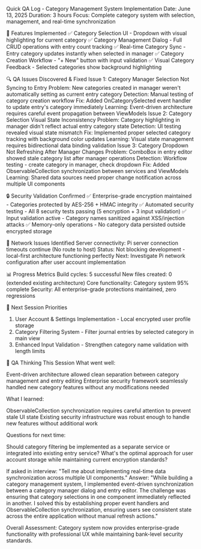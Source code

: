 Quick QA Log - Category Management System Implementation
Date: June 13, 2025
Duration: 3 hours
Focus: Complete category system with selection, management, and real-time synchronization

🎯 Features Implemented
✅ Category Selection UI - Dropdown with visual highlighting for current category
✅ Category Management Dialog - Full CRUD operations with entry count tracking
✅ Real-time Category Sync - Entry category updates instantly when selected in manager
✅ Category Creation Workflow - "+ New" button with input validation
✅ Visual Category Feedback - Selected categories show background highlighting

🔍 QA Issues Discovered & Fixed
Issue 1: Category Manager Selection Not Syncing to Entry
Problem: New categories created in manager weren't automatically setting as current entry category
Detection: Manual testing of category creation workflow
Fix: Added OnCategorySelected event handler to update entry's category immediately
Learning: Event-driven architecture requires careful event propagation between ViewModels
Issue 2: Category Selection Visual State Inconsistency
Problem: Category highlighting in manager didn't reflect actual entry category state
Detection: UI testing revealed visual state mismatch
Fix: Implemented proper selected category tracking with background color updates
Learning: Visual state management requires bidirectional data binding validation
Issue 3: Category Dropdown Not Refreshing After Manager Changes
Problem: ComboBox in entry editor showed stale category list after manager operations
Detection: Workflow testing - create category in manager, check dropdown
Fix: Added ObservableCollection synchronization between services and ViewModels
Learning: Shared data sources need proper change notification across multiple UI components

🔒 Security Validation Confirmed
✅ Enterprise-grade encryption maintained - Categories protected by AES-256 + HMAC integrity
✅ Automated security testing - All 8 security tests passing (5 encryption + 3 input validation)
✅ Input validation active - Category names sanitized against XSS/injection attacks
✅ Memory-only operations - No category data persisted outside encrypted storage

🚨 Network Issues Identified
Server connectivity: Pi server connection timeouts continue (No route to host)
Status: Not blocking development - local-first architecture functioning perfectly
Next: Investigate Pi network configuration after user account implementation

📊 Progress Metrics
Build cycles: 5 successful
New files created: 0 (extended existing architecture)
Core functionality: Category system 95% complete
Security: All enterprise-grade protections maintained, zero regressions

🎯 Next Session Priorities
1. User Account & Settings Implementation - Local encrypted user profile storage
2. Category Filtering System - Filter journal entries by selected category in main view
3. Enhanced Input Validation - Strengthen category name validation with length limits

💭 QA Thinking This Session
What went well:

Event-driven architecture allowed clean separation between category management and entry editing
Enterprise security framework seamlessly handled new category features without any modifications needed

What I learned:

ObservableCollection synchronization requires careful attention to prevent stale UI state
Existing security infrastructure was robust enough to handle new features without additional work

Questions for next time:

Should category filtering be implemented as a separate service or integrated into existing entry service?
What's the optimal approach for user account storage while maintaining current encryption standards?

If asked in interview: "Tell me about implementing real-time data synchronization across multiple UI components."
Answer: "While building a category management system, I implemented event-driven synchronization between a category manager dialog and entry editor. The challenge was ensuring that category selections in one component immediately reflected in another. I solved this by establishing proper event handlers and ObservableCollection synchronization, ensuring users see consistent state across the entire application without manual refresh actions."

Overall Assessment: Category system now provides enterprise-grade functionality with professional UX while maintaining bank-level security standards.